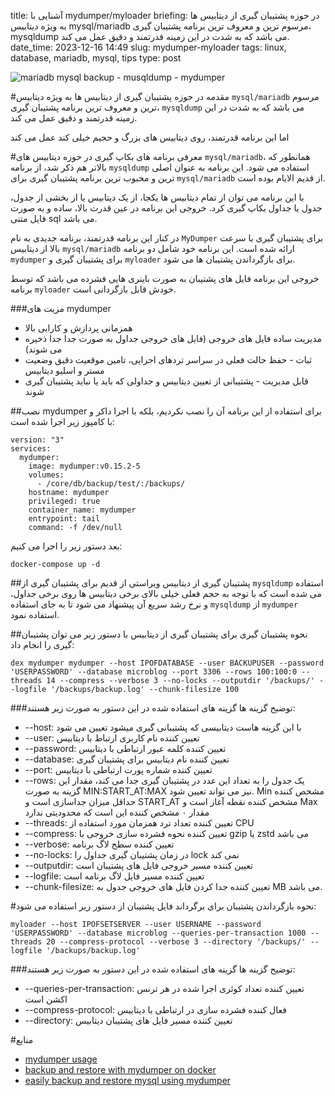 title: آشنایی با mydumper/myloader
briefing: در حوزه پشتیبان گیری از دیتابیس ها به ویژه دیتابیس mysql/mariadb مرسوم ترین و معروف ترین برنامه پشتیبان گیری، mysqldump می باشد که به شدت در این زمینه قدرتمند و دقیق عمل می کند.
date_time: 2023-12-16 14:49
slug: mydumper-myloader
tags: linux, database, mariadb, mysql, tips
type: post


![mariadb mysql backup - musqldump - mydumper](mysql-mariadb.png)

#مقدمه
در حوزه پشتیبان گیری از دیتابیس ها به ویژه دیتابیس `mysql/mariadb` مرسوم ترین و معروف ترین برنامه 
پشتیبان گیری، `mysqldump` می باشد که به شدت در این زمینه قدرتمند و دقیق عمل می کند.

اما این برنامه قدرتمند، روی دیتابیس های بزرگ و حجیم خیلی کند عمل می کند

#معرفی برنامه های بکاپ گیری
در حوزه دیتابیس های `mysql/mariadb`، همانطور که بالاتر هم ذکر شد، از برنامه `mysqldump` استفاده می شود.
این برنامه به عنوان اصلی ترین و محبوب ترین برنامه پشتیبان گیری برای `mysql/mariadb` از قدیم
الایام بوده است.

با این برنامه می توان از تمام دیتابیس ها یکجا، از یک دیتابیس یا از بخشی از جدول، جدول یا 
جداول بکاپ گیری کرد. خروجی این برنامه در عین قدرت بالا، ساده و به صورت فایل متنی sql می باشد.

در کنار این برنامه قدرتمند، برنامه جدیدی به نام `MyDumper` برای پشتیبان گیری با سرعت بالا 
از دیتابیس `mysql/mariadb` ارائه شده است. این برنامه خود شامل دو برنامه `mydumper` برای 
پشتیبان گیری و `myloader` برای بازگرداندن پشتیبان ها می شود.

خروجی این برنامه فایل های پشتیبان به صورت باینری هایی فشرده می باشد که توسط برنامه `myloader` 
خودش قابل بازگردانی است.

###مزیت های mydumper

 - همزمانی پردازش و کارایی بالا
 - مدیریت ساده فایل های خروجی (فایل های خروجی جداول به صورت جدا جدا ذخیره می شوند)
 - ثبات - حفظ حالت فعلی در سراسر تردهای اجرایی، تامین موقعیت دقیق وضعیت مستر و اسلیو دیتابیس
 - قابل مدیریت - پشتیبانی از تعیین دیتابیس و جداولی که باید یا نباید پشتیبان گیری شوند

##نصب mydumper
برای استفاده از این برنامه آن را نصب نکردیم، بلکه با اجرا داکر و با کامپوز زیر اجرا شده است:

    version: "3"
    services:
      mydumper:
        image: mydumper:v0.15.2-5
        volumes:
          - /core/db/backup/test/:/backups/
        hostname: mydumper
        privileged: true
        container_name: mydumper
        entrypoint: tail
        command: -f /dev/null

بعد دستور زیر را اجرا می کنیم:

    docker-compose up -d

##پشتیبان گیری از دیتابیس ویراستی
از قدیم برای پشتیبان گیری از `mysqldump` استفاده می شده است که با توجه به حجم فعلی خیلی 
بالای برخی دیتابیس ها روی برخی جداول، و نرخ رشد سریع آن پیشنهاد می شود تا به جای 
استفاده `mysqldump` از `mydumper` استفاده نمود.

##نحوه پشتیبان گیری
برای پشتیبان گیری از دیتابیس با دستور زیر می توان پشتیبان گیری را انجام داد:

    dex mydumper mydumper --host IPOFDATABASE --user BACKUPUSER --password 'USERPASSWORD' --database microblog --port 3306 --rows 100:100:0 --threads 14 --compress --verbose 3 --no-locks --outputdir '/backups/' --logfile '/backups/backup.log' --chunk-filesize 100

###توضیح گزینه ها
گزینه های استفاده شده در این دستور به صورت زیر هستند:

 - --host: با این گزینه هاست دیتابیسی که پشتیبانی گیری میشود تعیین می شود
 - --user: تعیین کننده نام کاربری ارتباط با دیتابیس
 - --password: تعیین کننده کلمه عبور ارتباطی با دیتابیس
 - --database: تعیین کننده نام دیتابیس برای پشتیبان گیری
 - --port: تعیین کننده شماره پورت ارتباطی با دیتابیس
 - --rows: یک جدول را به تعداد این عدد در پشتیبان گیری جدا می کند، مقدار این گزینه به صورت MIN:START_AT:MAX نیز می تواند تعیین شود. Min مشخص کننده حداقل میزان جداسازی است و START_AT مشخص کننده نقطه آغاز است و Max مقدار ۰ مشخص کننده این است که محدودیتی ندارد
 - --threads: تعیین کننده تعداد ترد همزمان مورد استفاده از CPU
 - --compress: تعیین کننده نحوه فشرده سازی خروجی با gzip یا zstd می باشد
 - --verbose: تعیین کننده سطح لاگ برنامه
 - --no-locks: در زمان پشتیبان گیری جداول را lock نمی کند
 - --outputdir: تعیین کننده مسیر خروجی فایل های پشتیبان است
 - --logfile: تعیین کننده مسیر فایل لاگ برنامه است
 - --chunk-filesize: تعیین کننده جدا کردن فایل های خروجی جدول به MB می باشد.

#نحوه بازگرداندن پشتیبان
برای برگرداند فایل پشتیبان از دستور زیر استفاده می شود:

    myloader --host IPOFSETSERVER --user USERNAME --password 'USERPASSWORD' --database microblog --queries-per-transaction 1000 --threads 20 --compress-protocol --verbose 3 --directory '/backups/' --logfile '/backups/backup.log'

###توضیح گزینه ها
گزینه های استفاده شده در این دستور به صورت زیر هستند:

 - --queries-per-transaction: تعیین کننده تعداد کوئری اجرا شده در هر ترنس اکشن است
 - --compress-protocol: فعال کننده فشرده سازی در  ارتباطی با دیتابیس
 - --directory: تعیین کننده مسیر فایل های پشتیبان دیتابیس

#منابع
 - [mydumper usage](https://github.com/mydumper/mydumper/blob/master/docs/mydumper_usage.rst)
 - [backup and restore with mydumper on docker](https://www.percona.com/blog/backup-and-restore-with-mydumper-on-docker/)
 - [easily backup and restore mysql using mydumper](https://psujit775.medium.com/easily-backup-and-restore-mysql-using-mydumper-28189f5777cf)
